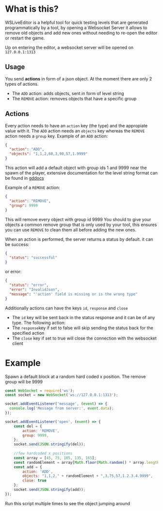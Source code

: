 # What is this?

WSLiveEditor is a helpful tool for quick testing levels that are generated programmatically by a tool, by opening a Websocket Server it allows to remove old objects and add new ones without needing to re-open the editor or restart the game.

Up on entering the editor, a websocket server will be opened on `127.0.0.1:1313`

## Usage

You send **actions** in form of a json object. At the moment there are only 2 types of actions.
- The `ADD` action: adds objects, sent in form of level string
- The `REMOVE` action: removes objects that have a specific group

## Actions

Every action needs to have an `action` key (the type) and the appropiate value with it. The `ADD` action needs an `objects` key whereas the `REMOVE` action needs a `group` key. Example of an `ADD` action:
```json
{
  "action": "ADD",
  "objects": "1,1,2,60,3,90,57,1.9999"
}
```
This action will add a default object with group ids 1 and 9999 near the spawn of the player, extensive documentation for the level string format can be found in [gddocs](https://wyliemaster.github.io/gddocs/#/resources/client/level-components/level-object?id=object-string)

Example of a `REMOVE` action:
```json
{
  "action": "REMOVE",
  "group": 9999
}
```
This will remove every object with group id 9999
You should to give your objects a common remove group that is only used by your tool, this ensures you can use `REMOVE` to clean them all before adding the new ones. 

When an action is performed, the server returns a status by default. it can be success:
```json
{
  "status": "successful"
}
```
or error:
```json
{
  "status": "error",
  "error": "InvalidJson",
  "message": "'action' field is missing or is the wrong type"
}
```


Additionally actions can have the keys `id`, `response` and `close` 
- The `id` key will be sent back in the status response and it can be of any type. The following action:
- The `response`key if set to false will skip sending the status back for the specified action
- The `close` key if set to true will close the connection with the websocket client

# Example
Spawn a default block at a random hard coded x position. The remove group will be 9999

```js
const WebSocket = require('ws');
const socket = new WebSocket('ws://127.0.0.1:1313');

socket.addEventListener('message', (event) => {
  console.log('Message from server:', event.data);
});

socket.addEventListener('open', (event) => {
	const del = {
		action: 'REMOVE',
		group: 9999,
	};
	socket.send(JSON.stringify(del));
	
	//few hardcoded x positions
	const array = [45, 75, 105, 135, 165];
	const randomElement = array[Math.floor(Math.random() * array.length)];
	const add = {
		action: 'ADD',
		objects: "1,1,2," + randomElement + ",3,75,57,1.2.3.4.9999",
		close: true
	};
	socket.send(JSON.stringify(add));
});
```
Run this script multiple times to see the object jumping around
